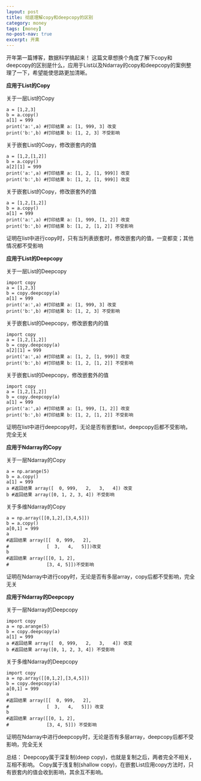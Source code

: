 ```yaml
---
layout: post
title: 彻底理解copy和deepcopy的区别
category: money
tags: [money]
no-post-nav: true
excerpt: 开熏
---
```

开年第一篇博客，数据科学搞起来！
这篇文章想换个角度了解下copy和deepcopy的区别是什么，应用于List以及Ndarray的copy和deepcopy的案例整理了一下，希望能使思路更加清晰。


**应用于List的Copy**

关于一层List的Copy
```
a = [1,2,3]
b = a.copy()
a[1] = 999
print('a:',a) #打印结果 a: [1, 999, 3] 改变
print('b:',b) #打印结果 b: [1, 2, 3] 不受影响
```
关于嵌套List的Copy，修改嵌套内的值
```
a = [1,2,[1,2]]
b = a.copy()
a[2][1] = 999
print('a:',a) #打印结果 a: [1, 2, [1, 999]] 改变
print('b:',b) #打印结果 b: [1, 2, [1, 999]] 改变
```
关于嵌套List的Copy，修改嵌套外的值
```
a = [1,2,[1,2]]
b = a.copy()
a[1] = 999
print('a:',a) #打印结果 a: [1, 999, [1, 2]] 改变
print('b:',b) #打印结果 b: [1, 2, [1, 2]] 不受影响
```
证明在list中进行copy时，只有当列表嵌套时，修改嵌套内的值，一变都变；其他情况都不受影响

**应用于List的Deepcopy**

关于一层List的Deepcopy
```
import copy
a = [1,2,3]
b = copy.deepcopy(a)
a[1] = 999
print('a:',a) #打印结果 a: [1, 999, 3] 改变
print('b:',b) #打印结果 b: [1, 2, 3] 不受影响
```
关于嵌套List的Deepcopy，修改嵌套内的值
```
import copy
a = [1,2,[1,2]]
b = copy.deepcopy(a)
a[2][1] = 999
print('a:',a) #打印结果 a: [1, 2, [1, 999]] 改变
print('b:',b) #打印结果 b: [1, 2, [1, 2]] 不受影响
```
关于嵌套List的Deepcopy，修改嵌套外的值
```
import copy
a = [1,2,[1,2]]
b = copy.deepcopy(a)
a[1] = 999
print('a:',a) #打印结果 a: [1, 999, [1, 2]] 改变
print('b:',b) #打印结果 b: [1, 2, [1, 2]] 不受影响
```
证明在list中进行deepcopy时，无论是否有嵌套list，deepcopy后都不受影响，完全无关

**应用于Ndarray的Copy**

关于一层Ndarray的Copy
```
a = np.arange(5)
b = a.copy()
a[1] = 999
a #返回结果 array([  0, 999,   2,   3,   4]) 改变
b #返回结果 array([0, 1, 2, 3, 4]) 不受影响
```
关于多维Ndarray的Copy
```
a = np.array([[0,1,2],[3,4,5]])
b = a.copy()
a[0,1] = 999
a 
#返回结果 array([[  0, 999,   2],
#              [  3,   4,   5]])改变
b 
#返回结果 array([[0, 1, 2],
#              [3, 4, 5]])不受影响
```
证明在Ndarray中进行copy时，无论是否有多层array，copy后都不受影响，完全无关

**应用于Ndarray的Deepcopy**

关于一层Ndarray的Deepcopy
```
import copy
a = np.arange(5)
b = copy.deepcopy(a)
a[1] = 999
a #返回结果 array([  0, 999,   2,   3,   4]) 改变
b #返回结果 array([0, 1, 2, 3, 4]) 不受影响
```
关于多维Ndarray的Deepcopy
```
import copy
a = np.array([[0,1,2],[3,4,5]])
b = copy.deepcopy(a)
a[0,1] = 999
a 
#返回结果 array([[  0, 999,   2],
#              [  3,   4,   5]]) 改变
b 
#返回结果 array([[0, 1, 2],
#              [3, 4, 5]]) 不受影响
```
证明在Ndarray中进行deepcopy时，无论是否有多层array，deepcopy后都不受影响，完全无关

总结：
Deepcopy属于深复制(deep copy)，也就是复制之后，两者完全不相关，互相不影响。
Copy属于浅复制(shallow copy)，在嵌套List应用copy方法时，只有嵌套内的值会收到影响，其余互不影响。


